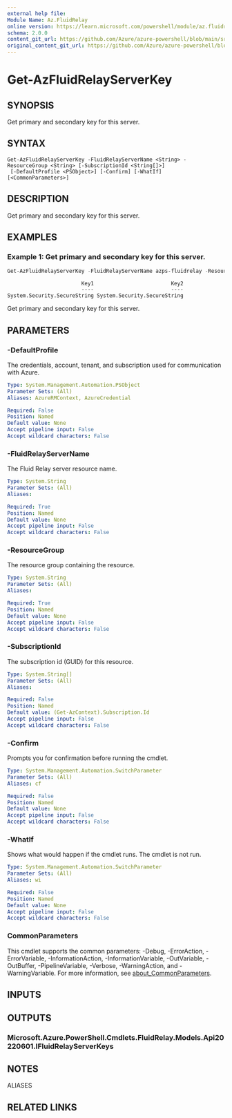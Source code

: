 ```yaml
---
external help file: 
Module Name: Az.FluidRelay
online version: https://learn.microsoft.com/powershell/module/az.fluidrelay/get-azfluidrelayserverkey
schema: 2.0.0
content_git_url: https://github.com/Azure/azure-powershell/blob/main/src/FluidRelay/FluidRelay/help/Get-AzFluidRelayServerKey.md
original_content_git_url: https://github.com/Azure/azure-powershell/blob/main/src/FluidRelay/FluidRelay/help/Get-AzFluidRelayServerKey.md
---
```


# Get-AzFluidRelayServerKey

## SYNOPSIS
Get primary and secondary key for this server.

## SYNTAX

```
Get-AzFluidRelayServerKey -FluidRelayServerName <String> -ResourceGroup <String> [-SubscriptionId <String[]>]
 [-DefaultProfile <PSObject>] [-Confirm] [-WhatIf] [<CommonParameters>]
```

## DESCRIPTION
Get primary and secondary key for this server.

## EXAMPLES

### Example 1: Get primary and secondary key for this server.
```powershell
Get-AzFluidRelayServerKey -FluidRelayServerName azps-fluidrelay -ResourceGroup azpstest-gp
```

```output
                        Key1                         Key2
                        ----                         ----
System.Security.SecureString System.Security.SecureString
```

Get primary and secondary key for this server.

## PARAMETERS

### -DefaultProfile
The credentials, account, tenant, and subscription used for communication with Azure.

```yaml
Type: System.Management.Automation.PSObject
Parameter Sets: (All)
Aliases: AzureRMContext, AzureCredential

Required: False
Position: Named
Default value: None
Accept pipeline input: False
Accept wildcard characters: False
```

### -FluidRelayServerName
The Fluid Relay server resource name.

```yaml
Type: System.String
Parameter Sets: (All)
Aliases:

Required: True
Position: Named
Default value: None
Accept pipeline input: False
Accept wildcard characters: False
```

### -ResourceGroup
The resource group containing the resource.

```yaml
Type: System.String
Parameter Sets: (All)
Aliases:

Required: True
Position: Named
Default value: None
Accept pipeline input: False
Accept wildcard characters: False
```

### -SubscriptionId
The subscription id (GUID) for this resource.

```yaml
Type: System.String[]
Parameter Sets: (All)
Aliases:

Required: False
Position: Named
Default value: (Get-AzContext).Subscription.Id
Accept pipeline input: False
Accept wildcard characters: False
```

### -Confirm
Prompts you for confirmation before running the cmdlet.

```yaml
Type: System.Management.Automation.SwitchParameter
Parameter Sets: (All)
Aliases: cf

Required: False
Position: Named
Default value: None
Accept pipeline input: False
Accept wildcard characters: False
```

### -WhatIf
Shows what would happen if the cmdlet runs.
The cmdlet is not run.

```yaml
Type: System.Management.Automation.SwitchParameter
Parameter Sets: (All)
Aliases: wi

Required: False
Position: Named
Default value: None
Accept pipeline input: False
Accept wildcard characters: False
```

### CommonParameters
This cmdlet supports the common parameters: -Debug, -ErrorAction, -ErrorVariable, -InformationAction, -InformationVariable, -OutVariable, -OutBuffer, -PipelineVariable, -Verbose, -WarningAction, and -WarningVariable. For more information, see [about_CommonParameters](http://go.microsoft.com/fwlink/?LinkID=113216).

## INPUTS

## OUTPUTS

### Microsoft.Azure.PowerShell.Cmdlets.FluidRelay.Models.Api20220601.IFluidRelayServerKeys

## NOTES

ALIASES

## RELATED LINKS

